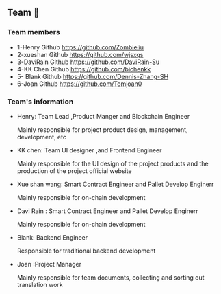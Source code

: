 ## Team 👥

### Team members

- 1-Henry  Github https://github.com/Zombieliu
- 2-xueshan Github  https://github.com/wjsxqs
- 3-DaviRain Github https://github.com/DaviRain-Su
- 4-KK Chen  Github https://github.com/bichenkk
- 5- Blank  Github https://github.com/Dennis-Zhang-SH
- 6-Joan   Github https://github.com/Tomjoan0

### 

### Team's information

- Henry: Team Lead ,Product Manger  and Blockchain Engineer

  Mainly responsible for project product design, management, development, etc

  

- KK chen: Team UI designer ,and Frontend Engineer

  Mainly responsible for the UI design of the project products and the production of the project official website

  

- Xue shan wang:  Smart Contract Engineer and Pallet Develop Enginerr 

  Mainly responsible for on-chain development

  

- Davi Rain : Smart Contract Engineer and Pallet Develop Enginerr 

  Mainly responsible for on-chain development

  

- Blank: Backend Engineer 

  Responsible for traditional backend development

  

- Joan :Project Manager

  Mainly responsible for team documents, collecting and sorting out translation work





